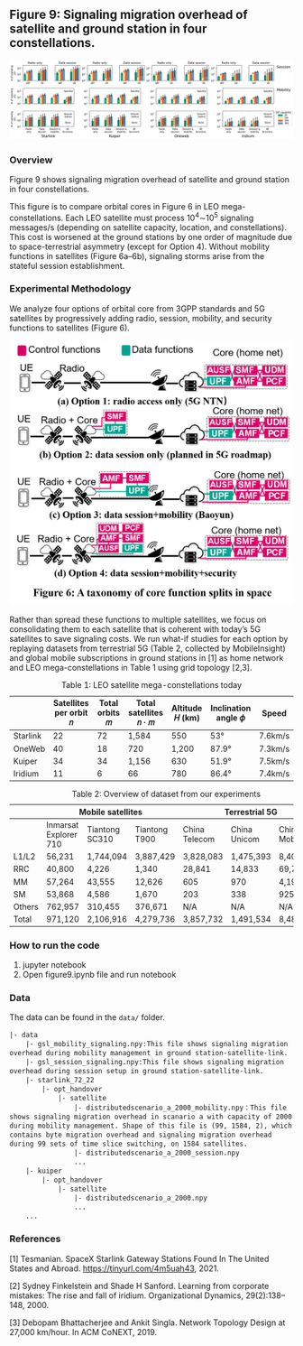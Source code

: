 ## Figure 9: Signaling migration overhead of satellite and ground station in four constellations.

<div align=center><img src="./figure9.jpg" width=""></div>

### Overview
Figure 9 shows signaling migration overhead of satellite and ground station in four constellations.

This figure is to compare orbital cores in Figure 6 in LEO mega-constellations. Each LEO satellite must process $10^4$∼$10^5$ signaling messages/s (depending on satellite capacity, location, and constellations). This cost is worsened at the ground stations by one order of magnitude due to space-terrestrial asymmetry (except for Option 4). Without mobility functions in satellites (Figure 6a–6b), signaling storms arise from the stateful session establishment.

### Experimental Methodology
We analyze four options of orbital core from 3GPP standards and 5G satellites by progressively adding radio, session, mobility, and security functions to satellites (Figure 6). 

<div align=center><img src="./figure6.png" width="500"></div>

Rather than spread these functions to multiple satellites, we focus on consolidating them to each satellite that is coherent with today’s 5G satellites to save signaling costs.  We run what-if studies for each option by replaying datasets from terrestrial 5G (Table 2, collected by MobileInsight) and global mobile subscriptions in ground stations in [1] as home network and LEO mega-constellations in Table 1 using grid topology [2,3].

<table>
    <caption> Table 1: LEO satellite mega-constellations today </caption>
    <thread>
    <tr>
        <th></th>
        <th>Satellites per orbit 𝑛</th>
        <th>Total orbits 𝑚</th>
        <th>Total satellites 𝑛 · 𝑚</th>
        <th>Altitude 𝐻 (km)</th>
        <th>Inclination angle 𝜙</th>
        <th>Speed</td>
    </tr>
    </thread>
    <tbody>
    <tr>
        <td>Starlink</td>
        <td>22</td>
        <td>72</td>
        <td>1,584</td>
        <td>550</td>
        <td>53°</td>
        <td>7.6km/s</td>
    </tr>
    <tr>
        <td>OneWeb</td>
        <td>40</td>
        <td>18</td>
        <td>720</td>
        <td>1,200</td>
        <td>87.9°</td>
        <td>7.3km/s</td>
    </tr>
    <tr>
        <td>Kuiper</td>
        <td>34</td>
        <td>34</td>
        <td>1,156</td>
        <td>630</td>
        <td>51.9°</td>
        <td>7.5km/s</td>
    </tr>
    <tr>
        <td>Iridium</td>
        <td>11</td>
        <td>6</td>
        <td>66</td>
        <td>780</td>
        <td>86.4° </td>
        <td>7.4km/s</td>
    </tr>
    </tbody>
</table>

<table>
    <caption> Table 2: Overview of dataset from our experiments </caption>
<thead>
  <tr>
    <th></th>
    <th colspan="3"> Mobile satellites</th>
    <th colspan="3"> Terrestrial 5G</th>
  </tr>
</thead>
<tbody>
  <tr>
    <td></td>
    <td>Inmarsat Explorer 710</td>
    <td>Tiantong SC310</td>
    <td>Tiantong T900</td>
    <td>China Telecom</td>
    <td>China Unicom</td>
    <td>China Mobile</td>
  </tr>
  <tr>
    <td>L1/L2</td>
    <td>56,231</td>
    <td>1,744,094</td>
    <td>3,887,429</td>
    <td>3,828,083</td>
    <td>1,475,393</td>
    <td>8,405,587</td>
  </tr>
  <tr>
    <td>RRC<br></td>
    <td>40,800</td>
    <td>4,226</td>
    <td>1,340</td>
    <td>28,841</td>
    <td>14,833</td>
    <td>69,782</td>
  </tr>
  <tr>
    <td>MM</td>
    <td>57,264</td>
    <td>43,555</td>
    <td>12,626</td>
    <td>605</td>
    <td>970</td>
    <td>4,194</td>
  </tr>
  <tr>
    <td>SM</td>
    <td>53,868</td>
    <td>4,586</td>
    <td>1,670</td>
    <td>203</td>
    <td>338</td>
    <td>925</td>
  </tr>
   <tr>
    <td>Others</td>
    <td>762,957</td>
    <td>310,455</td>
    <td>376,671</td>
    <td>N/A</td>
    <td>N/A</td>
    <td>N/A</td>
  </tr>
  <tr>
    <td>Total</td>
    <td> 971,120 </td>
    <td>2,106,916</td>
    <td>4,279,736</td>
    <td>3,857,732</td>
    <td>1,491,534</td>
    <td>8,480,488</td>
  </tr>
</tbody>
</table>

### How to run the code

1. jupyter notebook
2. Open figure9.ipynb file and run notebook


### Data
The data can be found in the `data/` folder.

	|- data
		|- gsl_mobility_signaling.npy:This file shows signaling migration overhead during mobility management in ground station-satellite-link.
		|- gsl_session_signaling.npy:This file shows signaling migration overhead during session setup in ground station-satellite-link.
		|- starlink_72_22
			|- opt_handover
				|- satellite
					|- distributedscenario_a_2000_mobility.npy：This file shows signaling migration overhead in scanario a with capacity of 2000 during mobility management. Shape of this file is (99, 1584, 2), which contains byte migration overhead and signaling migration overhead during 99 sets of time slice switching, on 1584 satellites.
					|- distributedscenario_a_2000_session.npy
					...
		|- kuiper
			|- opt_handover
				|- satellite
					|- distributedscenario_a_2000.npy
					...
		...

### References

[1] Tesmanian. SpaceX Starlink Gateway Stations Found In The United States and Abroad. https://tinyurl.com/4m5uah43, 2021.

[2] Sydney Finkelstein and Shade H Sanford. Learning from corporate mistakes: The rise and fall of iridium. Organizational Dynamics, 29(2):138–148, 2000.

[3] Debopam Bhattacherjee and Ankit Singla. Network Topology Design at 27,000 km/hour. In ACM CoNEXT, 2019.

